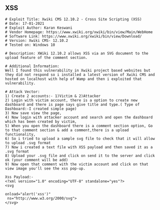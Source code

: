 XSS
---

    # Exploit Title: Xwiki CMS 12.10.2 - Cross Site Scripting (XSS)
    # Date: 17-01-2021
    # Exploit Author: Karan Keswani
    # Vendor Homepage: https://www.xwiki.org/xwiki/bin/view/Main/WebHome
    # Software Link: https://www.xwiki.org/xwiki/bin/view/Download/
    # Version: Xwiki CMS- 12.10.2
    # Tested on: Windows 10

    # Description: XWiki 12.10.2 allows XSS via an SVG document to the upload feature of the comment section.

    # Additional Information:
    Well I found this vulnerability in Xwiki project based websites but they did not respond so i installed a latest version of Xwiki CMS and hosted on localhost with help of Wamp and then i exploited that vulnerability.

    # Attack Vector:
    1) Create 2 accounts:- 1)Victim & 2)Attacker
    2) Login with victim account, there is a option to create new dashboard and there is page says give title and type.( Type of Dashboard:-I created simple page)
    3) Now save view the page,
    4) Now login with attacker account and search and open the dashboard which has been created by victim,
    5) When you open the dashboard there is a comment section option, Go to that comment section & add a comment,there is a upload functionality,
    6) So i tried to upload a sample svg file to check that it will allow to upload .svg format
    7) Now i created a text file with XSS payload and then saved it as a .svg format
    8) Upload your .svg file and click on send it to the server and click ok (your comment will be add)
    9) Now open that comment with the victim account and click on that view image you'll see the xss pop-up.

    Xss Payload:-
    <?xml version="1.0" encoding="UTF-8" standalone="yes"?>
    <svg

    onload="alert('xss')"
     ns="http://www.w3.org/2000/svg">
    </svg>